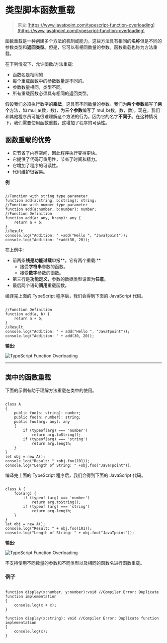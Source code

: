 # 类型脚本函数重载

> 原文:[https://www.javatpoint.com/typescript-function-overloading](https://www.javatpoint.com/typescript-function-overloading)

函数重载是一种创建多个方法的机制或能力，这些方法具有相同的**名称**但是不同的参数类型和**返回类型**。但是，它可以有相同数量的参数。函数重载也称为方法重载。

在下列情况下，允许函数/方法重载:

*   函数名是相同的
*   每个重载函数中的参数数量是不同的。
*   参数数量相同，类型不同。
*   所有重载函数必须具有相同的返回类型。

假设我们必须执行数字的**乘法**，这具有不同数量的参数。我们为**两个参数**编写了**两个**方法，如 mul_a(数，数)，为**三个参数**编写了 mul_b(数，数，数)。现在，我们和其他程序员可能很难理解这个方法的行为，因为它的名字**不同于**。在这种情况下，我们需要使用函数重载，这增加了程序的可读性。

## 函数重载的优势

*   它节省了内存空间，因此程序执行变得更快。
*   它提供了代码可重用性，节省了时间和精力。
*   它增加了程序的可读性。
*   代码维护很容易。

**例**

```

//Function with string type parameter
function add(a:string, b:string): string;
//Function with number type parameter
function add(a:number, b:number): number;
//Function Definition
function add(a: any, b:any): any {
    return a + b;
}
//Result
console.log("Addition: " +add("Hello ", "JavaTpoint")); 
console.log("Addition: "+add(30, 20));

```

在上例中:

*   前两条**线是功能过载**申报**。它有两个重载:**
    *   接受**字符串**参数的函数。
    *   接受**数字**参数的函数。
*   第三行是**功能定义**，参数的数据类型设置为**任意**。
*   最后两个语句**调用**重载函数。

编译完上面的 TypeScript 程序后，我们会得到下面的 JavaScript 代码。

```

//Function Definition
function add(a, b) {
    return a + b;
}
//Result
console.log("Addition: " + add("Hello ", "JavaTpoint"));
console.log("Addition: " + add(30, 20));

```

**输出:**

![TypeScript Function Overloading](../Images/362794f6f0b8a717b9b392849f7da711.png)

* * *

## 类中的函数重载

下面的示例有助于理解方法重载在类中的使用。

```

class A
{
    public foo(s: string): number;
    public foo(n: number): string;
    public foo(arg: any): any 
    {
        if (typeof(arg) === 'number')
            return arg.toString();
        if (typeof(arg) === 'string')
            return arg.length;
    }
}
let obj = new A();
console.log("Result: " +obj.foo(101));
console.log("Length of String: " +obj.foo("JavaTpoint"));

```

编译完上面的 TypeScript 程序后，我们会得到下面的 JavaScript 代码。

```

class A {
    foo(arg) {
        if (typeof (arg) === 'number')
            return arg.toString();
        if (typeof (arg) === 'string')
            return arg.length;
    }
}
let obj = new A();
console.log("Result: " + obj.foo(101));
console.log("Length of String: " + obj.foo("JavaTpoint"));

```

**输出:**

![TypeScript Function Overloading](../Images/9b73d8f8580638179f31bc9f983838b2.png)

不支持使用不同数量的参数和不同类型以及相同的函数名进行函数重载。

### 例子

```

function display(x:number, y:number):void //Compiler Error: Duplicate function implementation
{
    console.log(x + x);
}

function display(x:string): void //Compiler Error: Duplicate function implementation
{
    console.log(x);
}

```
